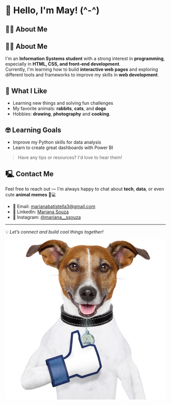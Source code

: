 # 🌼 Hello, I'm May! (^-^)

## 👩‍💻 About Me
## 👩‍💻 About Me
I'm an **Information Systems student** with a strong interest in **programming**, especially in **HTML, CSS, and front-end development**.  
Currently, I'm learning how to build **interactive web pages** and exploring different tools and frameworks to improve my skills in **web development**.


## 🐰 What I Like
-  Learning new things and solving fun challenges  
-  My favorite animals: **rabbits**, **cats**, and **dogs**  
-  Hobbies: **drawing**, **photography** and **cooking**.

## 🤓 Learning Goals
- Improve my Python skills for data analysis  
- Learn to create great dashboards with Power BI   
> Have any tips or resources? I'd love to hear them!

## 🖳 Contact Me
Feel free to reach out — I'm always happy to chat about **tech**, **data**, or even cute **animal memes** 🐾💻

- 🍥 Email: [marianabatistella3@gmail.com](mailto:marianabatistella3@gmail.com)  
- 🍥 LinkedIn: [Mariana Souza](https://www.linkedin.com/in/mariana-souza-9a3a37302/)  
- 🍥 Instagram: [@mariana__ssouza](https://www.instagram.com/mariana__ssouza/)  

---

💡 *Let’s connect and build cool things together!*


![Dog curtindo o repositório](Imagens/cachorro_dando_like.jpeg)